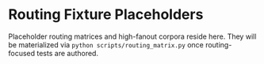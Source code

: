 # Routing Fixture Placeholders

Placeholder routing matrices and high-fanout corpora reside here. They will be
materialized via `python scripts/routing_matrix.py` once routing-focused tests
are authored.
